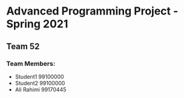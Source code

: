 # Advanced Programming Project - Spring 2021
## Team 52

### Team Members:
- Student1 99100000
- Student2 99100000
- Ali Rahimi 99170445
